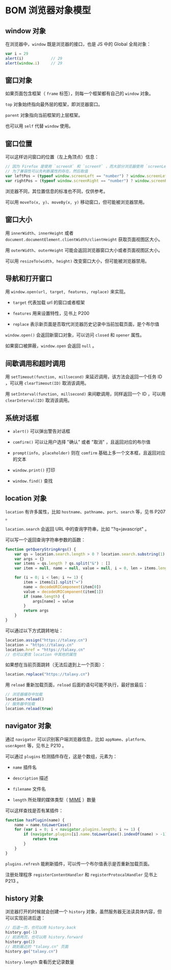 # BOM 浏览器对象模型

## window 对象

在浏览器中，`window` 既是浏览器的接口，也是 JS 中的 Global 全局对象：

```js
var i = 29
alert(i)            // 29
alert(window.i)     // 29
```

## 窗口对象

如果页面包含框架（ `frame` 标签），则每一个框架都有自己的 `window` 对象。

`top` 对象始终指向最外层的框架，即浏览器窗口。

`parent` 对象指向当前框架的上层框架。

也可以用 `self` 代替 `window` 使用。

## 窗口位置

可以这样访问窗口的位置（左上角顶点）信息：

```js
// 因为 Firefox 是使用 `screenX` 和 `screenY` ，而大部分浏览器使用 `screenLeft` 和 `screenTop`
// 为了兼容性可以先判断属性的存在，然后取值
var leftPos = (typeof window.screenLeft == "number") ? window.screenLeft : window.screenX
var rightPos = (typeof window.screenRight == "number") ? window.screenRight : window.screenY
```

浏览器不同，其位置信息的标准也不同，仅供参考。

可以用 `moveTo(x, y)`、`moveBy(x, y)` 移动窗口，但可能被浏览器禁用。

## 窗口大小

用 `innerWidth`、`innerHeight` 或者 `document.documentElement.clientWidth/clientHeight` 获取页面视图区大小。

用 `outerWidth`、`outerHeight` 可能会返回浏览器窗口大小或者页面视图区大小。

可以用 `resizeTo(width, height)` 改变窗口大小，但可能被浏览器禁用。

## 导航和打开窗口

用 `window.open(url, target, features, replace)` 来实现。

* `target` 代表加载 url 的窗口或者框架

* `features` 用来设置特性，见书上 P200 

* `replace` 表示新页面是否取代浏览器历史记录中当前加载页面，是个布尔值

`window.open()` 会返回新窗口对象，可以访问 `closed` 和 `opener` 属性。

如果窗口被屏蔽，`window.open` 会返回 `null` 。

## 间歇调用和超时调用

用 `setTimeout(function, millsecond)` 来延迟调用，该方法会返回一个任务 ID ，可以用 `clearTimeout(ID)` 取消该调用。

用 `setInterval(function, millsecond)` 来间歇调用，同样返回一个 ID ，可以用 `clearInterval(ID)` 取消该调用。

## 系统对话框

* `alert()` 可以弹出警告对话框

* `comfirm()` 可以让用户选择 "确认" 或者 "取消" ，且返回对应的布尔值

* `prompt(info, placeholder)` 则在 `comfirm` 基础上多一个文本框，且返回对应的文本

* `window.print()` 打印

* `window.find()` 查找

## location 对象

`location` 有许多属性，比如 `hostname`、`pathname`、`port`、`search` 等，见书 P207 。

`location.search` 会返回 URL 中的查询字符串，比如 "?q=javascript" 。

可以写一个返回查询字符串参数的函数：

```js
function getQueryStringArgs() {
    var qs = location.search.length > 0 ? location.search.substring(1) : ""
    var args = {}
    var items = qs.length ? qs.split("&") : []
    var item = null, name = null, value = null, i = 0, len = items.length

    for (i = 0; i < len; i += 1) {
        item = items[i].split("=")
        name = decodeURIComponent(item[0])
        value = decodeURIComponent(item[1])
        if (name.length) {
            args[name] = value
        }
        return args
    }
}
```

可以通过以下方式跳转地址：

```js
location.assign("https://talaxy.cn")
location = "https://talaxy.cn"
location.href = "https://talaxy.cn"
// 也可以更改 location 中其他的属性
```

如果想在当前页面跳转（无法后退到上一个页面）：

```js
location.replace("https://talaxy.cn")
```

用 `reload` 重新加载页面，`reload` 后面的语句可能不执行，最好放最后：

```js
// 浏览器缓存中加载
location.reload()
// 服务器中加载
location.reload(true)
```

## navigator 对象

通过 `navigator` 可以识别客户端浏览器信息，比如 `appName`、`platform`、`userAgent` 等，见书上 P210 。

可以通过 `plugins` 检测插件存在，这是个数组，元素为：

* `name` 插件名

* `description` 描述

* `filename` 文件名

* `length` 所处理的媒体类型（ [MIME](https://developer.mozilla.org/zh-CN/docs/Web/HTTP/Basics_of_HTTP/MIME_types) ）数量

可以这样查找是否有某插件：

```js
function hasPlugin(name) {
    name = name.toLowerCase()
    for (var i = 0; i < navigator.plugins.length; i += 1) {
        if (navigator.plugins[i].name.toLowerCase().indexOf(name) > -1) {
            return true
        }
    }
}
```

`plugins.refresh` 能刷新插件，可以传一个布尔值表示是否重新加载页面。

注册处理程序 `registerContentHandler` 和 `registerProtocalHandler` 见书上 P213 。

## history 对象

浏览器打开的时候就会创建一个 `history` 对象，虽然服务器无法读具体内容，但可以实现前进后退：

```js
// 后退一页，也可以用 history.back
history.go(-1)
// 前进两页，也可以用 history.forward
history.go(2)
// 跳到最近的 "talaxy.cn" 页面
history.go("talaxy.cn")
```

`history.length` 查看历史记录数量
